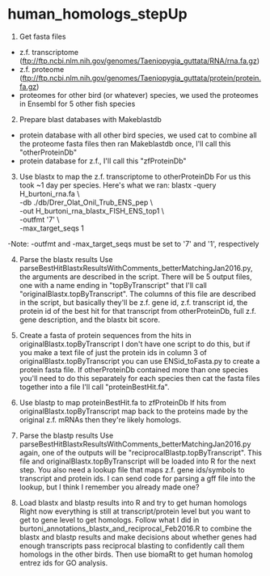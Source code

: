 # human_homologs_stepUp

1) Get fasta files
- z.f. transcriptome (ftp://ftp.ncbi.nlm.nih.gov/genomes/Taeniopygia_guttata/RNA/rna.fa.gz)
- z.f. proteome (ftp://ftp.ncbi.nlm.nih.gov/genomes/Taeniopygia_guttata/protein/protein.fa.gz)
- proteomes for other bird (or whatever) species, we used the proteomes in Ensembl for 5 other fish species

2) Prepare blast databases with Makeblastdb
- protein database with all other bird species, we used cat to combine all the proteome fasta files then ran Makeblastdb once, I'll call this "otherProteinDb"
- protein database for z.f., I'll call this "zfProteinDb"

3) Use blastx to map the z.f. transcriptome to otherProteinDb
For us this took ~1 day per species. Here's what we ran:
blastx  -query H_burtoni_rna.fa \\\
	-db ./db/Drer_Olat_Onil_Trub_ENS_pep \\\
	-out H_burtoni_rna_blastx_FISH_ENS_top1 \\\
	-outfmt '7' \\\
	-max_target_seqs 1

-Note: -outfmt and -max_target_seqs must be set to '7' and '1', respectively

4)  Parse the blastx results
Use parseBestHitBlastxResultsWithComments_betterMatchingJan2016.py, the arguments are described in the script. There will be 5 output files, one with a name ending in "topByTranscript" that I'll call "originalBlastx.topByTranscript". The columns of this file are described in the script, but basically they'll be z.f. gene id, z.f. transcript id, the protein id of the best hit for that transcript from otherProteinDb, full z.f. gene description, and the blastx bit score. 

5) Create a fasta of protein sequences from the hits in originalBlastx.topByTranscript
I don't have one script to do this, but if you make a text file of just the protein ids in column 3 of originalBlastx.topByTranscript you can use ENSid_toFasta.py to create a protein fasta file. If otherProteinDb contained more than one species you'll need to do this separately for each species then cat the fasta files together into a file I'll call "proteinBestHit.fa".

6) Use blastp to map proteinBestHit.fa to zfProteinDb
If hits from originalBlastx.topByTranscript map back to the proteins made by the original z.f. mRNAs then they're likely homologs. 

7) Parse the blastp results
Use parseBestHitBlastxResultsWithComments_betterMatchingJan2016.py again, one of the outputs will be "reciprocalBlastp.topByTranscript". This file and originalBlastx.topByTranscript will be loaded into R for the next step. You also need a lookup file that maps z.f. gene ids/symbols to transcript and protein ids. I can send code for parsing a gff file into the lookup, but I think I remember you already made one?

8) Load blastx and blastp results into R and try to get human homologs 
Right now everything is still at transcript/protein level but you want to get to gene level to get homologs. Follow what I did in burtoni_annotations_blastx_and_reciprocal_Feb2016.R to combine the blastx and blastp results and make decisions about whether genes had enough transcripts pass reciprocal blasting to confidently call them homologs in the other birds. Then use biomaRt to get human homolog entrez ids for GO analysis.
